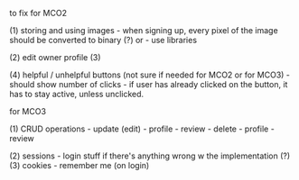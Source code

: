to fix for MCO2

(1) storing and using images
    - when signing up, every pixel of the image should be converted to binary (?)
    or
    - use libraries

(2) edit owner profile
(3) 

(4) helpful / unhelpful buttons (not sure if needed for MCO2 or for MCO3)
    - should show number of clicks
    - if user has already clicked on the button, it has to stay active, unless unclicked.

for MCO3

(1) CRUD operations
    - update (edit)
        - profile
        - review 
    - delete
        - profile
        - review

(2) sessions
    - login stuff if there's anything wrong w the implementation (?)
(3) cookies
    - remember me (on login)
